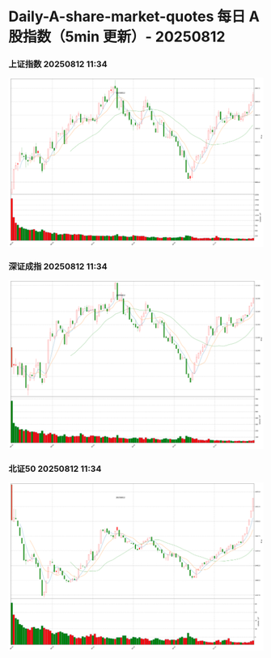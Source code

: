 
# Daily-A-share-market-quotes 每日 A 股指数（5min 更新）- 20250812

### 上证指数 20250812 11:34
![](./fig/2025/8/20250812-sh000001.png)

### 深证成指 20250812 11:34
![](./fig/2025/8/20250812-sz399001.png)

### 北证50 20250812 11:34
![](./fig/2025/8/20250812-bj899050.png)
